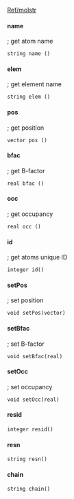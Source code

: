 [Ref/molstr](../../Ref/molstr)

#### name 
; get atom name
```
string name ()
```

#### elem 
; get element name
```
string elem ()
```

#### pos 
; get position
```
vector pos ()
```

#### bfac 
; get B-factor
```
real bfac ()
```

#### occ 
; get occupancy
```
real occ ()
```

#### id
; get atoms unique ID
```
integer id()
```

#### setPos
; set position
```
void setPos(vector)
```

#### setBfac
; set B-factor
```
void setBfac(real)
```

#### setOcc
; set occupancy
```
void setOcc(real)
```

#### resid
```
integer resid()
```

#### resn
```
string resn()
```

#### chain
```
string chain()
```
